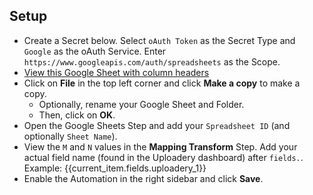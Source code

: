 ## Setup
- Create a Secret below.  Select `oAuth Token` as the Secret Type and `Google` as the oAuth Service. Enter `https://www.googleapis.com/auth/spreadsheets` as the Scope.
- [View this Google Sheet with column headers](https://docs.google.com/spreadsheets/d/1XRoD2jjGq7xqYU1NpfOCqYh_w6QBnBaxo_tna11ssek/edit#gid=0)
- Click on **File** in the top left corner and click **Make a copy** to make a copy.
    - Optionally, rename your Google Sheet and Folder. 
    - Then, click on **OK**.
- Open the Google Sheets Step and add your `Spreadsheet ID` (and optionally `Sheet Name`).
- View the `M` and `N` values in the **Mapping Transform** Step. Add your actual field name (found in the Uploadery dashboard) after `fields.`. Example: {{current_item.fields.uploadery_1}}
- Enable the Automation in the right sidebar and click **Save**.